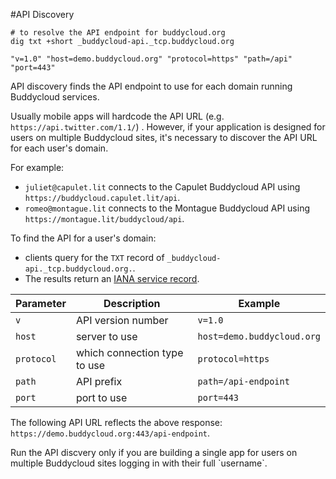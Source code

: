 #API Discovery

```shell
# to resolve the API endpoint for buddycloud.org
dig txt +short _buddycloud-api._tcp.buddycloud.org 
```

```shell
"v=1.0" "host=demo.buddycloud.org" "protocol=https" "path=/api" "port=443"
```

API discovery finds the API endpoint to use for each domain running Buddycloud services. 
 
Usually mobile apps will hardcode the API URL (e.g. `https://api.twitter.com/1.1/`) . However, if your application is designed for users on multiple Buddycloud sites, it's necessary to discover the API URL for each user's domain. 

For example:

* `juliet@capulet.lit` connects to the Capulet Buddycloud API using `https://buddycloud.capulet.lit/api`.
* `romeo@montague.lit` connects to the Montague Buddycloud API using `https://montague.lit/buddycloud/api`.

To find the API for a user's domain:

- clients query for the `TXT` record of `_buddycloud-api._tcp.buddycloud.org.`.  
- The results return an [IANA service record](http://www.iana.org/assignments/service-names-port-numbers/service-names-port-numbers.xhtml?search=buddycloud). 

Parameter | Description        | Example
----------|--------------------|----------
`v`       | API version number | `v=1.0`
`host`    | server to use      | `host=demo.buddycloud.org` 
`protocol`| which connection type to use | `protocol=https`
`path`    | API prefix         | `path=/api-endpoint`
`port`    | port to use        | `port=443`

The following API URL reflects the above response:  `https://demo.buddycloud.org:443/api-endpoint`.

<aside>Run the API discvery only if you are building a single app for users on multiple Buddycloud sites logging in with their full `username`.</aside>

